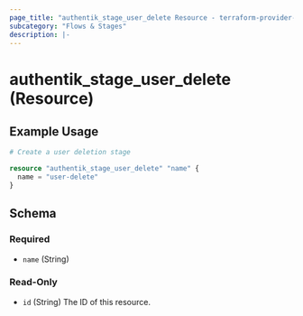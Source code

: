 ```yaml
---
page_title: "authentik_stage_user_delete Resource - terraform-provider-authentik"
subcategory: "Flows & Stages"
description: |-
---
```


# authentik_stage_user_delete (Resource)

## Example Usage

```terraform
# Create a user deletion stage

resource "authentik_stage_user_delete" "name" {
  name = "user-delete"
}
```

<!-- schema generated by tfplugindocs -->
## Schema

### Required

- `name` (String)

### Read-Only

- `id` (String) The ID of this resource.
